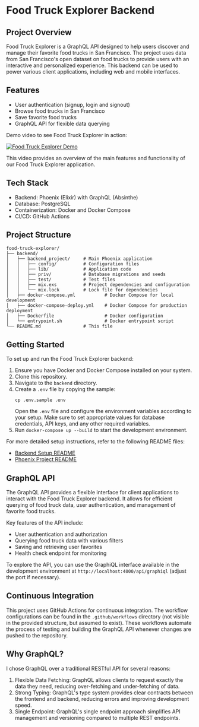 # Food Truck Explorer Backend

## Project Overview
Food Truck Explorer is a GraphQL API designed to help users discover and manage their favorite food trucks in San Francisco. The project uses data from San Francisco's open dataset on food trucks to provide users with an interactive and personalized experience. This backend can be used to power various client applications, including web and mobile interfaces.

## Features
- User authentication (signup, login and signout)
- Browse food trucks in San Francisco
- Save favorite food trucks
- GraphQL API for flexible data querying

Demo video to see Food Truck Explorer in action:

[![Food Truck Explorer Demo](https://img.youtube.com/vi/QQSSC4o0-2Y/0.jpg)](https://www.youtube.com/watch?v=QQSSC4o0-2Y "Food Truck Explorer Demo")

This video provides an overview of the main features and functionality of our Food Truck Explorer application.

## Tech Stack
- Backend: Phoenix (Elixir) with GraphQL (Absinthe)
- Database: PostgreSQL
- Containerization: Docker and Docker Compose
- CI/CD: GitHub Actions

## Project Structure
```
food-truck-explorer/
├── backend/
│   ├── backend_project/     # Main Phoenix application
│   │   ├── config/          # Configuration files
│   │   ├── lib/             # Application code
│   │   ├── priv/            # Database migrations and seeds
│   │   ├── test/            # Test files
│   │   ├── mix.exs          # Project dependencies and configuration
│   │   └── mix.lock         # Lock file for dependencies
│   ├── docker-compose.yml           # Docker Compose for local development
│   ├── docker-compose-deploy.yml    # Docker Compose for production deployment
│   ├── Dockerfile                   # Docker configuration
│   └── entrypoint.sh                # Docker entrypoint script
└── README.md                # This file
```

## Getting Started

To set up and run the Food Truck Explorer backend:

1. Ensure you have Docker and Docker Compose installed on your system.
2. Clone this repository.
3. Navigate to the `backend` directory.
4. Create a `.env` file by copying the sample:
   ```
   cp .env.sample .env
   ```
   Open the `.env` file and configure the environment variables according to your setup. Make sure to set appropriate values for database credentials, API keys, and any other required variables.
5. Run `docker-compose up --build` to start the development environment.

For more detailed setup instructions, refer to the following README files:
- [Backend Setup README](backend/README.md)
- [Phoenix Project README](backend/backend_project/README.md)

## GraphQL API

The GraphQL API provides a flexible interface for client applications to interact with the Food Truck Explorer backend. It allows for efficient querying of food truck data, user authentication, and management of favorite food trucks.

Key features of the API include:
- User authentication and authorization
- Querying food truck data with various filters
- Saving and retrieving user favorites
- Health check endpoint for monitoring

To explore the API, you can use the GraphiQL interface available in the development environment at `http://localhost:4000/api/graphiql` (adjust the port if necessary).

## Continuous Integration

This project uses GitHub Actions for continuous integration. The workflow configurations can be found in the `.github/workflows` directory (not visible in the provided structure, but assumed to exist). These workflows automate the process of testing and building the GraphQL API whenever changes are pushed to the repository.

## Why GraphQL?

I chose GraphQL over a traditional RESTful API for several reasons:

1. Flexible Data Fetching: GraphQL allows clients to request exactly the data they need, reducing over-fetching and under-fetching of data.
2. Strong Typing: GraphQL's type system provides clear contracts between the frontend and backend, reducing errors and improving development speed.
3. Single Endpoint: GraphQL's single endpoint approach simplifies API management and versioning compared to multiple REST endpoints.
